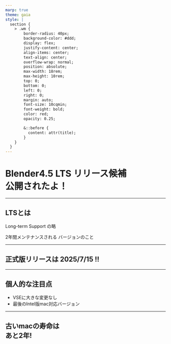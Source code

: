 ```yaml
---
marp: true
theme: gaia
style: |
  section {
    > .wm {
        border-radius: 40px;
        background-color: #ddd;
        display: flex;
        justify-content: center;
        align-items: center;
        text-align: center;
        overflow-wrap: normal;
        position: absolute;
        max-width: 18rem;
        max-height: 10rem;
        top: 0;
        bottom: 0;
        left: 0;
        right: 0;
        margin: auto;
        font-size: 10cqmin;
        font-weight: bold;
        color: red;
        opacity: 0.25;

        &::before {
          content: attr(title);
        }
    }
  }
---
```


# Blender4.5 LTS リリース候補 <br>公開されたよ！

<!-- _class: first -->

<!-- :1:Blender4.5 LTS のリリース候補版が、7月9日に公開されたよ -->

---

<!-- _class: vcenter -->

## LTSとは

Long-term Support の略

2年間メンテナンスされる
バージョンのこと

<!-- :2:LTSとは、2年間メンテナンスされるバージョンのことだよ -->
<!-- 通常は約4ヶ月のみメンテナンスされるよ。 -->

---

## 正式版リリースは 2025/7/15 !!

<!--

正式版リリースは 2025年7月15日だよ

ここに差し込みクリップ用のナレーションを記載する。
-->

<div class="wm" title="動画差し込み用のウォーターマーク" />

---

<!-- _class: vcenter -->

## 個人的な注目点

- VSEに大きな変更なし
- 最後のIntel版mac対応バージョン

<!-- :1:個人的な注目点を紹介するよ -->
<!-- :2:私がよく利用する動画編集機能には大きな変更はないよ。 -->
<!-- 大問題は、今回が最後のIntel版mac対応バージョンになることだよ。 -->

---

<!-- _class: vcenter -->

## 古いmacの寿命は<br>あと2年!

<!-- 私のmac、寿命はあと2年! -->
<div class="wm" title="動画差し込み用のウォーターマーク" />
